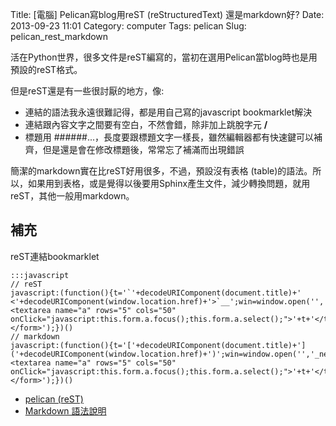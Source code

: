 Title: [電腦] Pelican寫blog用reST (reStructuredText) 還是markdown好?
Date: 2013-09-23 11:01
Category: computer
Tags: pelican
Slug: pelican_rest_markdown

活在Python世界，很多文件是reST編寫的，當初在選用Pelican當blog時也是用預設的reST格式。

但是reST還是有一些很討厭的地方，像:

* 連結的語法我永遠很難記得，都是用自己寫的javascript bookmarklet解決
* 連結跟內容文字之間要有空白，不然會錯，除非加上跳脫字元 **/**
* 標題用 ######...，長度要跟標題文字一樣長，雖然編輯器都有快速鍵可以補齊，但是還是會在修改標題後，常常忘了補滿而出現錯誤

簡潔的markdown實在比reST好用很多，不過，預設沒有表格 (table)的語法。所以，如果用到表格，或是覺得以後要用Sphinx產生文件，減少轉換問題，就用reST，其他一般用markdown。

## 補充
reST連結bookmarklet

    :::javascript
    // reST
    javascript:(function(){t='`'+decodeURIComponent(document.title)+' <'+decodeURIComponent(window.location.href)+'>`__';win=window.open('','_new','location=no,links=no,scrollbars=no,toolbar=no,width=550,height=150');win.document.write('<form><textarea name="a" rows="5" cols="50" onClick="javascript:this.form.a.focus();this.form.a.select();">'+t+'</textarea></form>');})()
    // markdown
    javascript:(function(){t='['+decodeURIComponent(document.title)+']('+decodeURIComponent(window.location.href)+')';win=window.open('','_new','location=no,links=no,scrollbars=no,toolbar=no,width=550,height=150');win.document.write('<form><textarea name="a" rows="5" cols="50" onClick="javascript:this.form.a.focus();this.form.a.select();">'+t+'</textarea></form>');})()

* [pelican (reST)](|filename|/computer/pelican.rst)
* [Markdown 語法說明](http://markdown.tw/)
